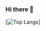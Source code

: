 ### Hi there 👋
[![Top Langs](https://github-readme-stats-fawn-mu.vercel.app/api/top-langs/?username=ai_pree&exclude_repo=TwistedServer-Client,WebScraper,Cipher,puzzles,Learning)]


<!--
**AI-Pree/AI-Pree** is a ✨ _special_ ✨ repository because its `README.md` (this file) appears on your GitHub profile.

Here are some ideas to get you started:

- 🔭 I’m currently working on ...
- 🌱 I’m currently learning ...
- 👯 I’m looking to collaborate on ...
- 🤔 I’m looking for help with ...
- 💬 Ask me about ...
- 📫 How to reach me: ...
- 😄 Pronouns: ...
- ⚡ Fun fact: ...
-->
